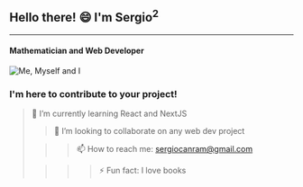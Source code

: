  ## Hello there! 😄 I'm Sergio<sup>2</sup>
 ---
 #### Mathematician and Web Developer 
  ![Me, Myself and I](https://encrypted-tbn0.gstatic.com/images?q=tbn:ANd9GcQQG6WT8YC0cLtMXTMlgbHZmLelLt3oh4QR5A&usqp=CAU)
 ### I'm here to contribute to your project!

> 🌱 I’m currently learning React and NextJS 
> 
>> 👯 I’m looking to collaborate on any web dev project 
> 
>>> 📫 How to reach me: sergiocanram@gmail.com 
> 
>>>> ⚡ Fun fact: I love books 

